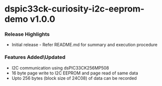 # dspic33ck-curiosity-i2c-eeprom-demo v1.0.0

### Release Highlights

- Initial release - Refer README.md for summary and execution procedure

### Features Added\Updated

- I2C communication using dsPIC33CK256MP508
- 16 byte page write to I2C EEPROM and page read of same data
- Upto 256 bytes (block size of 24C08) of data can be recorded

